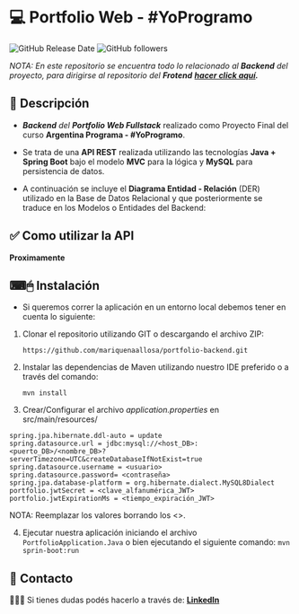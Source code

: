 # 💻 Portfolio Web - #YoProgramo
![GitHub Release Date](https://img.shields.io/github/release-date/mariquenaallosa/portfolio-backend) ![GitHub followers](https://img.shields.io/github/followers/mariquenaallosa?style=social)

*NOTA: En este repositorio se encuentra todo lo relacionado al **Backend** del proyecto, para dirigirse al repositorio del **Frotend** **[hacer click aquí](https://github.com/mariquenaallosa/portfolio-frontend).***
## 📝 Descripción
- ***Backend** del **Portfolio Web Fullstack*** realizado como Proyecto Final del curso **Argentina Programa - #YoProgramo**.

- Se trata de una **API REST** realizada utilizando las tecnologías **Java + Spring Boot** bajo el modelo **MVC** para la lógica y **MySQL** para persistencia de datos.

- A continuación se incluye el **Diagrama Entidad - Relación** (DER) utilizado en la Base de Datos Relacional y que posteriormente se traduce en los Modelos o Entidades del Backend:

<div align="center">

</div>

## ✅ Como utilizar la API
**Proximamente**
## ⌨🖱 Instalación
- Si queremos correr la aplicación en un entorno local debemos tener en cuenta lo siguiente: 

1. Clonar el repositorio utilizando GIT o descargando el archivo ZIP:

    `https://github.com/mariquenaallosa/portfolio-backend.git`

2. Instalar las dependencias de Maven utilizando nuestro IDE preferido o a través del comando:

    `mvn install`

3. Crear/Configurar el archivo _application.properties_ en src/main/resources/

```properties
spring.jpa.hibernate.ddl-auto = update
spring.datasource.url = jdbc:mysql://<host_DB>:<puerto_DB>/<nombre_DB>?serverTimezone=UTC&createDatabaseIfNotExist=true
spring.datasource.username = <usuario>
spring.datasource.password= <contraseña>
spring.jpa.database-platform = org.hibernate.dialect.MySQL8Dialect
portfolio.jwtSecret = <clave_alfanumérica_JWT>
portfolio.jwtExpirationMs = <tiempo_expiración_JWT> 
```
NOTA: Reemplazar los valores borrando los <>.

4. Ejecutar nuestra aplicación iniciando el archivo `PortfolioApplication.Java` o bien ejecutando el siguiente comando:
    `mvn sprin-boot:run`

## 📩 Contacto
🙋🏻‍♀️ Si tienes dudas podés hacerlo a través de: **[LinkedIn](https://www.linkedin.com/in/mariquenaallosa/)**
